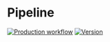 # Pipeline

[![Production workflow](https://github.com/neuro-ai-dev/pipeline/actions/workflows/prod-wf.yml/badge.svg?branch=main)](https://github.com/neuro-ai-dev/pipeline/actions/workflows/prod-wf.yml)
[![Version](https://img.shields.io/pypi/v/pipeline-ai)](https://pypi.org/project/pipeline-ai)
